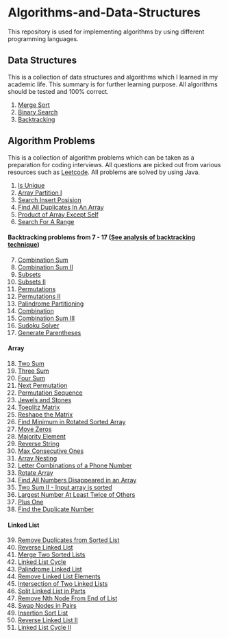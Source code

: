 # Algorithms-and-Data-Structures
This repository is used for implementing algorithms by using different programming languages.

## Data Structures
This is a collection of data structures and algorithms which I learned in my academic life.
This summary is for further learning purpose.
All algorithms should be tested and 100% correct.

1. [Merge Sort](/algorithms/mergesort.md)
2. [Binary Search](algorithms/binaey-search.md)
3. [Backtracking](algorithms/backtracking.md)

## Algorithm Problems
This is a collection of algorithm problems which can be taken as a preparation for coding interviews. 
All questions are picked out from various resources such as [Leetcode](https://leetcode.com). 
All problems are solved by using Java.

1. [Is Unique](/problems/is-unique.md)
2. [Array Partition I](/problems/array-partition-1.md)
3. [Search Insert Posision](/problems/search-insert-position.md)
4. [Find All Duplicates In An Array](/problems/find-all-duplicates-in-an-array.md)
5. [Product of Array Except Self](/problems/product-of-array-except-self.md)
6. [Search For A Range](/problems/SearchForARange.md)
#### Backtracking problems from 7 - 17 ([See analysis of backtracking technique](algorithms/backtracking.md))
7. [Combination Sum](/problems/combination-sum.md) 
8. [Combination Sum II](/problems/combination-sum2.md)
9. [Subsets](problems/subsets.md)
10. [Subsets II](problems/subsets2.md)
11. [Permutations](problems/permutations.md)
12. [Permutations II](problems/permutations2.md)
13. [Palindrome Partitioning](problems/palindrome-partitioning.md)
14. [Combination](problems/combination.md)
15. [Combination Sum III](problems/combination-sum3.md)
16. [Sudoku Solver](problems/sudoku-solver.md)
17. [Generate Parentheses](problems/generate-parentheses.md)
#### Array
18. [Two Sum](problems/two-sum.md)
19. [Three Sum](problems/three-sum.md)
20. [Four Sum](problems/four-sum.md)
21. [Next Permutation](problems/next-permutation.md)
22. [Permutation Sequence](problems/permutation-sequence.md)
23. [Jewels and Stones](problems/jewels-and-stones.md)
24. [Toeplitz Matrix](problems/toeplitz-matrix.md)
25. [Reshape the Matrix](problems/reshape-the-matrix.md)
26. [Find Minimum in Rotated Sorted Array](problems/find-minimum-in-rotated-sorted-array.md)
27. [Move Zeros](problems/move-zeros.md)
28. [Majority Element](problems/majority-element.md)
29. [Reverse String](problems/reverse-string.md)
30. [Max Consecutive Ones](problems/max-consecutive-ones.md)
31. [Array Nesting](problems/array-nesting.md)
32. [Letter Combinations of a Phone Number](problems/letter-combinations-of-a-phone-number.md)
33. [Rotate Array](problems/rotate-array.md)
34. [Find All Numbers Disappeared in an Array](problems/find-all-numbers-disappeared-in-an-array.md)
35. [Two Sum II - Input array is sorted](problems/two-sum-2-Input-array-is-sorted.md)
36. [Largest Number At Least Twice of Others](problems/largest-number-at-least-twice-of-others.md)
37. [Plus One](problems/plus-one.md)
38. [Find the Duplicate Number](problems/find-the-duplicate-number.md)
#### Linked List
39. [Remove Duplicates from Sorted List](problems/remove-duplicates-from-sorted-list.md)
40. [Reverse Linked List](problems/reverse-linked-list.md)
41. [Merge Two Sorted Lists](problems/merge-two-sorted-lists.md)
42. [Linked List Cycle](problems/linked-list-cycle.md)
43. [Palindrome Linked List](problems/palindrome-linked-list.md)
44. [Remove Linked List Elements](problems/remove-linked-list-elements.md)
45. [Intersection of Two Linked Lists](problems/intersection-of-two-linked-lists.md)
46. [Split Linked List in Parts](problems/split-linked-list-in-parts.md)
47. [Remove Nth Node From End of List](problems/remove-nth-node-from-end-of-list.md)
48. [Swap Nodes in Pairs](problems/swap-nodes-in-pairs.md)
49. [Insertion Sort List](problems/insertion-sort-list.md)
50. [Reverse Linked List II](problems/reverse-linked-list-2.md)
51. [Linked List Cycle II](problems/linked-list-cycle-2.md)